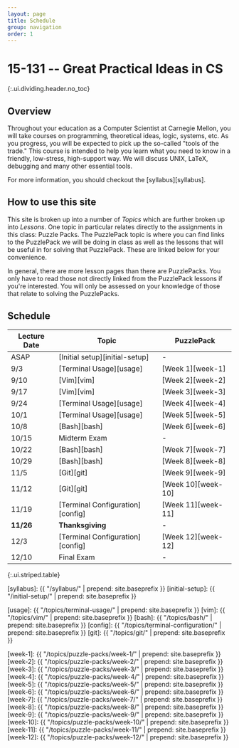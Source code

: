 ```yaml
---
layout: page
title: Schedule
group: navigation
order: 1
---
```


# 15-131 -- Great Practical Ideas in CS
{:.ui.dividing.header.no_toc}

## Overview

Throughout your education as a Computer Scientist at Carnegie Mellon, you will
take courses on programming, theoretical ideas, logic, systems, etc. As you
progress, you will be expected to pick up the so-called "tools of the trade."
This course is intended to help you learn what you need to know in a friendly,
low-stress, high-support way. We will discuss UNIX, LaTeX, debugging and many
other essential tools.

For more information, you should checkout the [syllabus][syllabus].


## How to use this site

This site is broken up into a number of _Topics_ which are further broken up
into _Lessons_. One topic in particular relates directly to the assignments in
this class: Puzzle Packs. The PuzzlePack topic is where you can find links to
the PuzzlePack we will be doing in class as well as the lessons that will be
useful in for solving that PuzzlePack. These are linked below for your
convenience.

In general, there are more lesson pages than there are PuzzlePacks. You only
have to read those not directly linked from the PuzzlePack lessons if you're
interested. You will only be assessed on your knowledge of those that relate to
solving the PuzzlePacks.


## Schedule

| Lecture Date | Topic                            | PuzzlePack         |
| ------------ | -------------------------------- | ------------------ |
| ASAP         | [Initial setup][initial-setup]   | -                  |
| 9/3          | [Terminal Usage][usage]          | [Week 1][week-1]   |
| 9/10         | [Vim][vim]                       | [Week 2][week-2]   |
| 9/17         | [Vim][vim]                       | [Week 3][week-3]   |
| 9/24         | [Terminal Usage][usage]          | [Week 4][week-4]   |
| 10/1         | [Terminal Usage][usage]          | [Week 5][week-5]   |
| 10/8         | [Bash][bash]                     | [Week 6][week-6]   |
| 10/15        | Midterm Exam                     | -                  |
| 10/22        | [Bash][bash]                     | [Week 7][week-7]   |
| 10/29        | [Bash][bash]                     | [Week 8][week-8]   |
| 11/5         | [Git][git]                       | [Week 9][week-9]   |
| 11/12        | [Git][git]                       | [Week 10][week-10] |
| 11/19        | [Terminal Configuration][config] | [Week 11][week-11] |
| __11/26__    | __Thanksgiving__                 | -                  |
| 12/3         | [Terminal Configuration][config] | [Week 12][week-12] |
| 12/10        | Final Exam                       | -                  |
{:.ui.striped.table}

[syllabus]: {{ "/syllabus/" | prepend: site.baseprefix }}
[initial-setup]: {{ "/initial-setup/" | prepend: site.baseprefix }}

[usage]:  {{ "/topics/terminal-usage/"         | prepend: site.baseprefix }}
[vim]:    {{ "/topics/vim/"                    | prepend: site.baseprefix }}
[bash]:   {{ "/topics/bash/"                   | prepend: site.baseprefix }}
[config]: {{ "/topics/terminal-configuration/" | prepend: site.baseprefix }}
[git]:    {{ "/topics/git/"                    | prepend: site.baseprefix }}

[week-1]:  {{ "/topics/puzzle-packs/week-1/"  | prepend: site.baseprefix }}
[week-2]:  {{ "/topics/puzzle-packs/week-2/"  | prepend: site.baseprefix }}
[week-3]:  {{ "/topics/puzzle-packs/week-3/"  | prepend: site.baseprefix }}
[week-4]:  {{ "/topics/puzzle-packs/week-4/"  | prepend: site.baseprefix }}
[week-5]:  {{ "/topics/puzzle-packs/week-5/"  | prepend: site.baseprefix }}
[week-6]:  {{ "/topics/puzzle-packs/week-6/"  | prepend: site.baseprefix }}
[week-7]:  {{ "/topics/puzzle-packs/week-7/"  | prepend: site.baseprefix }}
[week-8]:  {{ "/topics/puzzle-packs/week-8/"  | prepend: site.baseprefix }}
[week-9]:  {{ "/topics/puzzle-packs/week-9/"  | prepend: site.baseprefix }}
[week-10]: {{ "/topics/puzzle-packs/week-10/" | prepend: site.baseprefix }}
[week-11]: {{ "/topics/puzzle-packs/week-11/" | prepend: site.baseprefix }}
[week-12]: {{ "/topics/puzzle-packs/week-12/" | prepend: site.baseprefix }}
